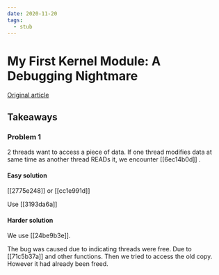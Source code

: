 ```yaml
---
date: 2020-11-20
tags: 
  - stub
---
```


# My First Kernel Module: A Debugging Nightmare

[Original article](https://reberhardt.com/blog/2020/11/18/my-first-kernel-module.html#a-nightmare-begins)

## Takeaways

### Problem 1

2 threads want to access a piece of data. If one thread modifies data at same time as another thread READs it, we encounter [[6ec14b0d]] .

#### Easy solution

[[2775e248]] or [[cc1e991d]] 

Use [[3193da6a]] 

#### Harder solution

We use [[24be9b3e]].

The bug was caused due to indicating threads were free. Due to [[71c5b37a]] and other functions. Then we tried to access the old copy. However it had already been freed.
